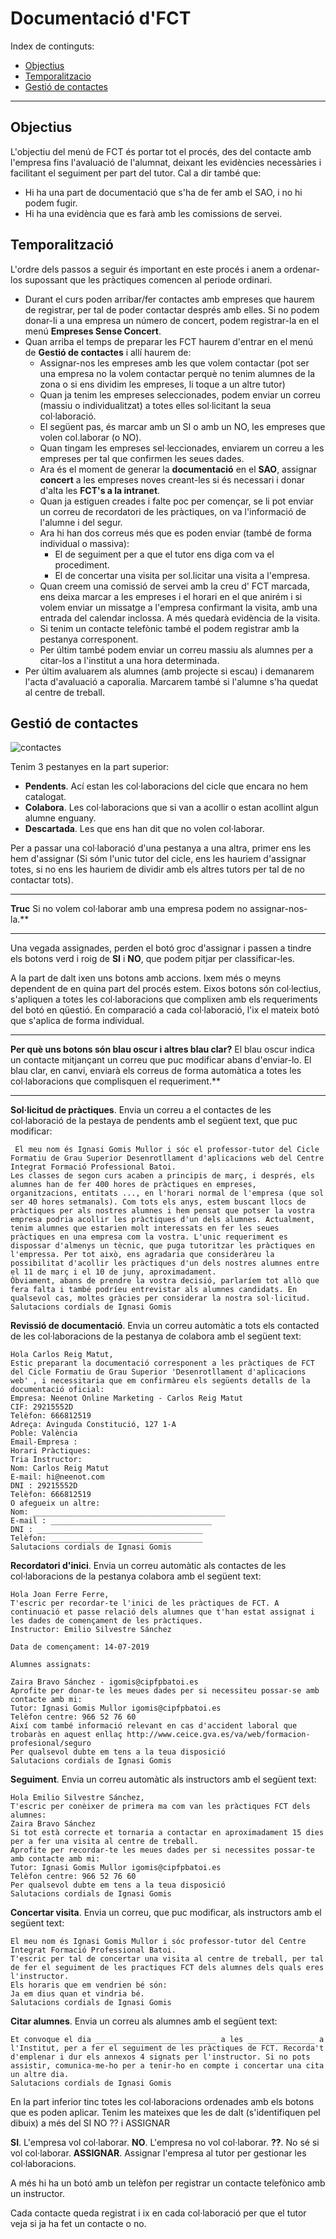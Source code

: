 # Documentació d'FCT

Index de continguts:
* [Objectius](#objectius)
* [Temporalitzacio](#temporalització)
* [Gestió de contactes](#gestió-de-contactes)
---

## Objectius

L'objectiu del menú de FCT és portar tot el procés, des del contacte amb l'empresa fins l'avaluació de l'alumnat, deixant les evidències necessàries i facilitant el seguiment per part del tutor.
Cal a dir també que:

* Hi ha una part de documentació que s'ha de fer amb el SAO, i no hi podem fugir.
* Hi ha una evidència que es farà amb les comissions de servei.

## Temporalització

L'ordre dels passos a seguir és important en este procés i anem a ordenar-los supossant que les pràctiques comencen al periode ordinari.

* Durant el curs poden arribar/fer contactes amb empreses que haurem de registrar, per tal de poder contactar després amb elles. Si no podem donar-li a una empresa un número de concert, podem registrar-la en el menú **Empreses Sense Concert**.
* Quan arriba el temps de preparar les FCT haurem d'entrar en el menú de **Gestió de contactes** i allí haurem de:
	* Assignar-nos les empreses amb les que volem contactar (pot ser una empresa no la volem contactar perquè no tenim alumnes de la zona o si ens dividim les empreses, li toque a un altre tutor)
	* Quan ja tenim les empreses seleccionades, podem enviar un correu (massiu o individualitzat) a totes elles sol·licitant la seua col·laboració.
	* El següent pas, és marcar amb un SI o amb un NO, les empreses que volen col.laborar (o NO).
	* Quan tingam les empreses sel·leccionades, enviarem un correu a les empreses per tal que confirmen les seues dades.
	* Ara és el moment de generar la **documentació** en el **SAO**, assignar **concert** a les empreses noves creant-les si és necessari i donar d'alta les **FCT's a la intranet**.
	* Quan ja estiguen creades i falte poc per començar, se li pot enviar un correu de recordatori de les pràctiques, on va l'informació de l'alumne i del segur.
	* Ara hi han dos correus més que es poden enviar (també de forma individual o massiva):
		* El de seguiment per a que el tutor ens diga com va el procediment.
		* El de concertar una visita per sol.licitar una visita a l'empresa.
	* Quan creem una comissió de servei amb la creu d' FCT marcada, ens deixa marcar a les empreses i el horari en el que anirém i si volem enviar un missatge a l'empresa confirmant la visita, amb una entrada del calendar inclossa. A més quedarà evidència de la visita.
	* Si tenim un contacte telefònic també el podem registrar amb la pestanya corresponent.
	* Per últim també podem enviar un correu massiu als alumnes per a citar-los a l'institut a una hora determinada.
* Per últim avaluarem als alumnes (amb projecte si escau) i demanarem l'acta d'avaluació a caporalia. Marcarem també si l'alumne s'ha quedat al centre de treball.

## Gestió de contactes

![contactes](/img/fct/01-gestion-contactes.png)

Tenim 3 pestanyes en la part superior:

* **Pendents**. Ací estan les col·laboracions del cicle que encara no hem catalogat.
* **Colabora**. Les col·laboracions que si van a acollir o estan acollint algun alumne enguany.
* **Descartada**. Les que ens han dit que no volen col·laborar.

Per a passar una col·laboració d'una pestanya a una altra, primer ens les hem d'assignar (Si sóm l'unic tutor del cicle, ens les hauriem d'assignar totes, si no ens les hauriem de dividir amb els altres tutors per tal de no contactar tots).
___
**Truc** Si no volem col·laborar amb una empresa podem no assignar-nos-la.**
___

Una vegada assignades, perden el botó groc d'assignar i passen a tindre els botons verd i roig de **SI** i **NO**, que podem pitjar per classificar-les.

A la part de dalt ixen uns botons amb accions. Ixem més o meyns dependent de en quina part del procés estem. Eixos botons són col·lectius, s'apliquen a totes les col·laboracions que complixen amb els requeriments del botó en qüestió. 
En comparació a cada col·laboració, l'ix el mateix botó que s'aplica de forma individual.

___
**Per què uns botons són blau oscur i altres blau clar?** El blau oscur indica un contacte mitjançant un correu que puc modificar abans d'enviar-lo. El blau clar, en canvi, enviarà els correus de forma automàtica a totes les col·laboracions que complisquen el requeriment.**
___

**Sol·licitud de pràctiques**. Envia un correu a el contactes de les col·laboració de la pestaya de pendents amb el següent text, que puc modificar:

~~~ 
 El meu nom és Ignasi Gomis Mullor i sóc el professor-tutor del Cicle Formatiu de Grau Superior Desenrotllament d'aplicacions web del Centre Integrat Formació Professional Batoi.
Les classes de segon curs acaben a principis de març, i després, els alumnes han de fer 400 hores de pràctiques en empreses, organitzacions, entitats ..., en l'horari normal de l'empresa (que sol ser 40 hores setmanals). Com tots els anys, estem buscant llocs de pràctiques per als nostres alumnes i hem pensat que potser la vostra empresa podria acollir les pràctiques d'un dels alumnes. Actualment, tenim alumnes que estarien molt interessats en fer les seues pràctiques en una empresa com la vostra. L'unic requeriment es dispossar d'almenys un tècnic, que puga tutoritzar les pràctiques en l'empressa. Per tot això, ens agradaria que consideràreu la possibilitat d'acollir les pràctiques d'un dels nostres alumnes entre el 11 de març i el 10 de juny, aproximadament.
Òbviament, abans de prendre la vostra decisió, parlaríem tot allò que fera falta i també podríeu entrevistar als alumnes candidats. En qualsevol cas, moltes gràcies per considerar la nostra sol·licitud.
Salutacions cordials de Ignasi Gomis
~~~ 
    
**Revissió de documentació**. Envia un correu automàtic a tots els contacted de les col·laboracions de la pestanya de colabora amb el següent text:

~~~ 
Hola Carlos Reig Matut,
Estic preparant la documentació corresponent a les pràctiques de FCT del Cicle Formatiu de Grau Superior 'Desenrotllament d'aplicacions web' , i necessitaria que em confirmàreu els següents detalls de la documentació oficial:
Empresa: Neenot Online Marketing - Carlos Reig Matut
CIF: 29215552D
Telèfon: 666812519
Adreça: Avinguda Constitució, 127 1-A
Poble: València
Email-Empresa :
Horari Pràctiques:
Tria Instructor:
Nom: Carlos Reig Matut
E-mail: hi@neenot.com
DNI : 29215552D
Telèfon: 666812519
O afegueix un altre:
Nom: ___________________________________________
E-mail : ____________________________________
DNI : _____________________________________
Telèfon: __________________________________
Salutacions cordials de Ignasi Gomis
~~~ 
  

**Recordatori d'inici**. Envia un correu automàtic als contactes de les col·laboracions de la pestanya colabora amb el següent text:

~~~ 
Hola Joan Ferre Ferre,
T'escric per recordar-te l'inici de les pràctiques de FCT. A continuació et passe relació dels alumnes que t'han estat assignat i les dades de començament de les pràctiques.
Instructor: Emilio Silvestre Sánchez

Data de començament: 14-07-2019

Alumnes assignats:

Zaira Bravo Sánchez - igomis@cipfpbatoi.es
Aprofite per donar-te les meues dades per si necessiteu possar-se amb contacte amb mi:
Tutor: Ignasi Gomis Mullor igomis@cipfpbatoi.es 
Telèfon centre: 966 52 76 60 
Així com també informació relevant en cas d'accident laboral que trobaràs en aquest enllaç http://www.ceice.gva.es/va/web/formacion-profesional/seguro
Per qualsevol dubte em tens a la teua disposició
Salutacions cordials de Ignasi Gomis
~~~ 

**Seguiment**. Envia un correu automàtic als instructors amb el següent text:

~~~ 
Hola Emilio Silvestre Sánchez,
T'escric per conèixer de primera ma com van les pràctiques FCT dels alumnes:
Zaira Bravo Sánchez
Si tot està correcte et tornaria a contactar en aproximadament 15 dies per a fer una visita al centre de treball.
Aprofite per recordar-te les meues dades per si necessites possar-te amb contacte amb mi:
Tutor: Ignasi Gomis Mullor igomis@cipfpbatoi.es 
Telèfon centre: 966 52 76 60 
Per qualsevol dubte em tens a la teua disposició
Salutacions cordials de Ignasi Gomis
~~~

**Concertar visita**. Envia un correu, que puc modificar, als instructors amb el següent text:

~~~
El meu nom és Ignasi Gomis Mullor i sóc professor-tutor del Centre Integrat Formació Professional Batoi.
T'escric per tal de concertar una visita al centre de treball, per tal de fer el seguiment de les practiques FCT dels alumnes dels quals eres l'instructor.
Els horaris que em vendrien bé són:
Ja em dius quan et vindria bé.
Salutacions cordials de Ignasi Gomis
~~~

**Citar alumnes**. Envia un correu als alumnes amb el següent text:

~~~
Et convoque el dia ___________________________ a les _______________ a l'Institut, per a fer el seguiment de les pràctiques de FCT. Recorda't d'emplenar i dur els annexos 4 signats per l'instructor. Si no pots assistir, comunica-me-ho per a tenir-ho en compte i concertar una cita un altre dia.
Salutacions cordials de Ignasi Gomis
~~~

En la part inferior tinc totes les col·laboracions ordenades amb els botons que es poden aplicar. Tenim les mateixes que les de dalt (s'identifiquen pel dibuix) a més del SI NO ?? i ASSIGNAR

**SI**. L'empresa vol col·laborar.
**NO**. L'empresa no vol col·laborar.
**??**. No sé si vol col·laborar.
**ASSIGNAR**. Assignar l'empresa al tutor per gestionar les col·laboracions.

A més hi ha un botó amb un telèfon per registrar un contacte telefònico amb un instructor.

Cada contacte queda registrat i ix en cada col·laboració per que el tutor veja si ja ha fet un contacte o no.
